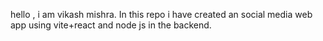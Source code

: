 hello , i am vikash mishra. In this repo i have created an social media web app using vite+react and node js in the backend.

